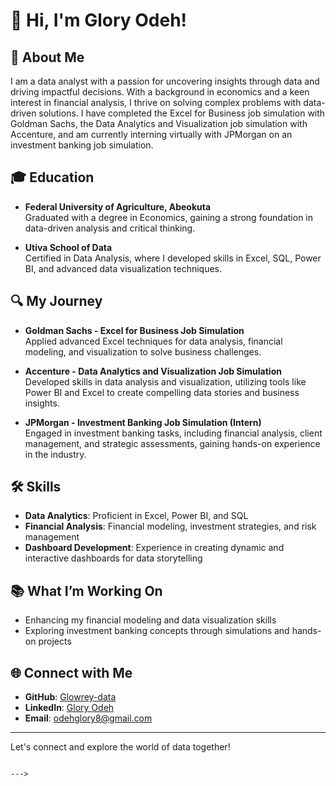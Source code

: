 
# 👋 Hi, I'm Glory Odeh!

## 🌟 About Me
I am a data analyst with a passion for uncovering insights through data and driving impactful decisions. With a background in economics and a keen interest in financial analysis, I thrive on solving complex problems with data-driven solutions. I have completed the Excel for Business job simulation with Goldman Sachs, the Data Analytics and Visualization job simulation with Accenture, and am currently interning virtually with JPMorgan on an investment banking job simulation.

## 🎓 Education
- **Federal University of Agriculture, Abeokuta**  
  Graduated with a degree in Economics, gaining a strong foundation in data-driven analysis and critical thinking.

- **Utiva School of Data**  
  Certified in Data Analysis, where I developed skills in Excel, SQL, Power BI, and advanced data visualization techniques.

## 🔍 My Journey
- **Goldman Sachs - Excel for Business Job Simulation**  
  Applied advanced Excel techniques for data analysis, financial modeling, and visualization to solve business challenges.
  
- **Accenture - Data Analytics and Visualization Job Simulation**  
  Developed skills in data analysis and visualization, utilizing tools like Power BI and Excel to create compelling data stories and business insights.

- **JPMorgan - Investment Banking Job Simulation (Intern)**  
  Engaged in investment banking tasks, including financial analysis, client management, and strategic assessments, gaining hands-on experience in the industry.

## 🛠️ Skills
- **Data Analytics**: Proficient in Excel, Power BI, and SQL
- **Financial Analysis**: Financial modeling, investment strategies, and risk management
- **Dashboard Development**: Experience in creating dynamic and interactive dashboards for data storytelling

## 📚 What I’m Working On
- Enhancing my financial modeling and data visualization skills
- Exploring investment banking concepts through simulations and hands-on projects

## 🌐 Connect with Me
- **GitHub**: [Glowrey-data](https://github.com/Glowrey-data)
- **LinkedIn**: [Glory Odeh](https://www.linkedin.com/in/glory-odeh-b091781b8)
- **Email**: [odehglory8@gmail.com](mailto:odehglory8@gmail.com)

---

Let's connect and explore the world of data together!
```

--->
